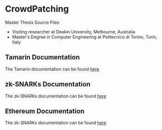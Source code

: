 # CrowdPatching

Master Thesis Source Files
- Visiting researcher at Deakin University, Melbourne, Australia
- Master's Degree in Computer Engineering at Politecnico di Torino, Turin, Italy

## Tamarin Documentation

The Tamarin documentation can be found [here](tamarin/README.md)

## zk-SNARKs Documentation

The zk-SNARKs documentation can be found [here](zksnarks/README.md)

## Ethereum Documentation

The zk-SNARKs documentation can be found [here](ethereum/README.md)
